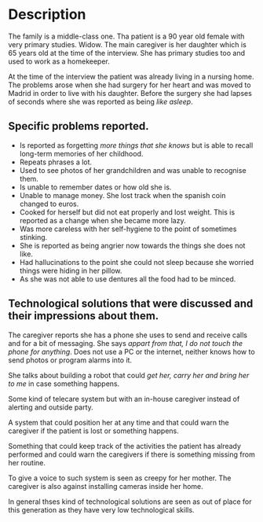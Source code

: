 # Description
The family is a middle-class one. Tha patient is a 90 year old female with very primary studies. Widow. The main caregiver is her daughter which is 65 years old at the time of the interview. She has primary studies too and used to work as a homekeeper.

At the time of the interview the patient was already living in a nursing home. The problems arose when she had surgery for her heart and was moved to Madrid in order to live with his daughter. Before the surgery she had lapses of seconds where she was reported as being *like asleep*.

## Specific problems reported.
* Is reported as forgetting *more things that she knows* but is able to recall long-term memories of her childhood.
* Repeats phrases a lot.
* Used to see photos of her grandchildren and was unable to recognise them.
* Is unable to remember dates or how old she is.
* Unable to manage money. She lost track when the spanish coin changed to euros.
* Cooked for herself but did not eat properly and lost weight. This is reported as a change when she became more lazy.
* Was more careless with her self-hygiene to the point of sometimes stinking.
* She is reported as being angrier now towards the things she does not like.
* Had hallucinations to the point she could not sleep because she worried things were hiding in her pillow.
* As she was not able to use dentures all the food had to be minced.

## Technological solutions that were discussed and their impressions about them.
The caregiver reports she has a phone she uses to send and receive calls and for a bit of messaging. She says *appart from that, I do not touch the phone for anything*. Does not use a PC or the internet, neither knows how to send photos or program alarms into it. 

She talks about building a robot that could *get her, carry her and bring her to me* in case something happens.

Some kind of telecare system but with an in-house caregiver instead of alerting and outside party.

A system that could position her at any time and that could warn the caregiver if the patient is lost or something happens.

Something that could keep track of the activities the patient has already performed and could warn the caregivers if there is something missing from her routine.

To give a voice to such system is seen as creepy for her mother. The caregiver is also against installing cameras inside her home.

In general thses kind of technological solutions are seen as out of place for this generation as they have very low technological skills.